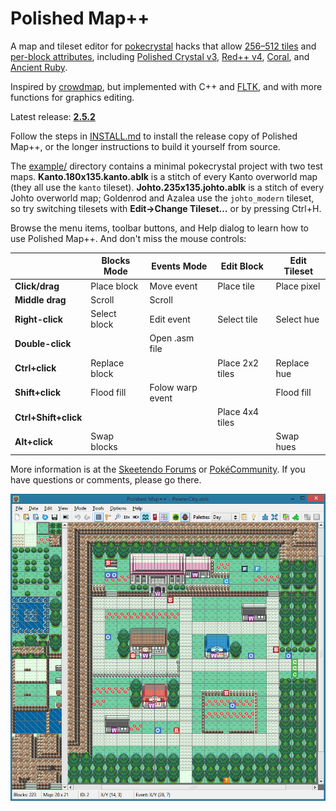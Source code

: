 # Polished Map++

A map and tileset editor for [pokecrystal](https://github.com/pret/pokecrystal) hacks that allow [256–512 tiles](https://github.com/pret/pokecrystal/wiki/Expand-tilesets-from-192-to-255-tiles) and [per-block attributes](https://github.com/pret/pokecrystal/wiki/Allow-tiles-to-have-different-attributes-in-different-blocks-\(including-X-and-Y-flip\)), including [Polished Crystal v3](https://github.com/Rangi42/polishedcrystal), [Red++ v4](https://github.com/TheFakeMateo/RedPlusPlus), [Coral](https://github.com/pkmncoraldev/polishedcoral), and [Ancient Ruby](https://github.com/BloodlessNS/ancientruby).

Inspired by [crowdmap](https://github.com/yenatch/crowdmap), but implemented with C++ and [FLTK](http://www.fltk.org/), and with more functions for graphics editing.

Latest release: [**2.5.2**](https://github.com/Rangi42/polished-map/releases/tag/v2.5.2++)

Follow the steps in [INSTALL.md](INSTALL.md) to install the release copy of Polished Map++, or the longer instructions to build it yourself from source.

The [example/](example/) directory contains a minimal pokecrystal project with two test maps. **Kanto.180x135.kanto.ablk** is a stitch of every Kanto overworld map (they all use the `kanto` tileset). **Johto.235x135.johto.ablk** is a stitch of every Johto overworld map; Goldenrod and Azalea use the `johto_modern` tileset, so try switching tilesets with **Edit→Change Tileset…** or by pressing Ctrl+H.

Browse the menu items, toolbar buttons, and Help dialog to learn how to use Polished Map++. And don't miss the mouse controls:

|                      | Blocks Mode   | Events Mode      | Edit Block      | Edit Tileset |
|----------------------|---------------|------------------|-----------------|--------------|
| **Click/drag**       | Place block   | Move event       | Place tile      | Place pixel  |
| **Middle drag**      | Scroll        | Scroll           |                 |              |
| **Right-click**      | Select block  | Edit event       | Select tile     | Select hue   |
| **Double-click**     |               | Open .asm file   |                 |              |
| **Ctrl+click**       | Replace block |                  | Place 2x2 tiles | Replace hue  |
| **Shift+click**      | Flood fill    | Folow warp event |                 | Flood fill   |
| **Ctrl+Shift+click** |               |                  | Place 4x4 tiles |              |
| **Alt+click**        | Swap blocks   |                  |                 | Swap hues    |

More information is at the [Skeetendo Forums](https://hax.iimarckus.org/topic/7222/) or [PokéCommunity](https://www.pokecommunity.com/showthread.php?t=425994). If you have questions or comments, please go there.

![Screenshot](screenshot.png)
